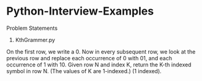 # Python-Interview-Examples

Problem Statements
1. KthGrammer.py

  On the first row, we write a 0. Now in every subsequent row, we look at the previous row and replace each occurrence of 0 with 01, and each occurrence of 1 with 10.
  Given row N and index K, return the K-th indexed symbol in row N. (The values of K are 1-indexed.) (1 indexed).
